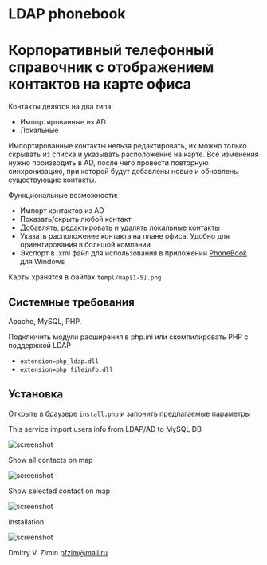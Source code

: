 # LDAP phonebook

# Корпоративный телефонный справочник с отображением контактов на карте офиса

Контакты делятся на два типа:
- Импортированные из AD
- Локальные

Импортированные контакты нельзя редактировать, их можно только скрывать из списка и указывать расположение на карте.
Все изменения нужно производить в AD, после чего провести повторную синхронизацию, при которой будут добавлены новые и обновлены существующие контакты.

Функциональные возможности:
- Импорт контактов из AD
- Показать/скрыть любой контакт
- Добавлять, редактировать и удалять локальные контакты
- Указать расположение контакта на плане офиса. Удобно для ориентирования в большой компании
- Экспорт в .xml файл для использования в приложении [PhoneBook](https://github.com/pfzim/PhoneBook) для Windows

Карты хранятся в файлах `templ/map[1-5].png`

## Системные требования
Apache, MySQL, PHP.

Подключить модули расширения в php.ini или скомпилировать PHP с поддержкой LDAP
- `extension=php_ldap.dll`
- `extension=php_fileinfo.dll`

## Установка
Открыть в браузере `install.php` и запонить предлагаемые параметры






This service import users info from LDAP/AD to MySQL DB

![screenshot](https://raw.githubusercontent.com/pfzim/ldap-phonebook/master/other/screenshot_0.png)

Show all contacts on map

![screenshot](https://raw.githubusercontent.com/pfzim/ldap-phonebook/master/other/screenshot_1.png)

Show selected contact on map

![screenshot](https://raw.githubusercontent.com/pfzim/ldap-phonebook/master/other/screenshot_2.png)

Installation

![screenshot](https://raw.githubusercontent.com/pfzim/ldap-phonebook/master/other/screenshot_3.png)


Dmitry V. Zimin <pfzim@mail.ru>
